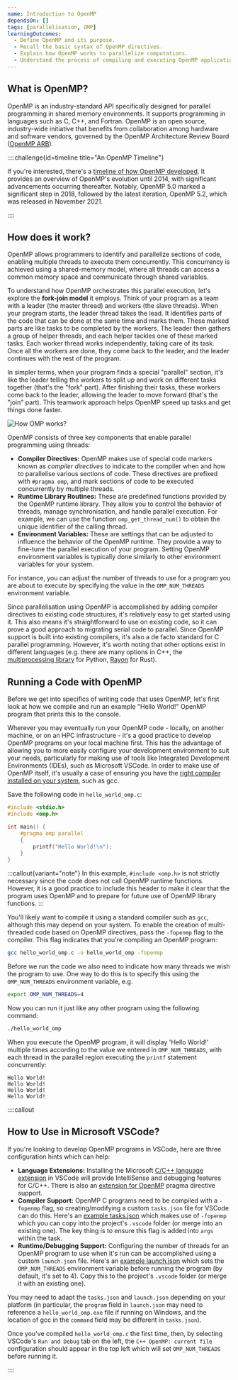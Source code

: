 ```yaml
---
name: Introduction to OpenMP
dependsOn: []
tags: [parallelisation, OMP]
learningOutcomes:
  - Define OpenMP and its purpose.
  - Recall the basic syntax of OpenMP directives.
  - Explain how OpenMP works to parallelize computations.
  - Understand the process of compiling and executing OpenMP applications.
---
```


## What is OpenMP?

OpenMP is an industry-standard API specifically designed for parallel programming in shared memory environments. It supports programming in languages such as C, C++,
and Fortran. OpenMP is an open source, industry-wide initiative that benefits from collaboration among hardware and software vendors, governed by the OpenMP Architecture Review Board ([OpenMP ARB](https://www.openmp.org/)).

::::challenge{id=timeline title="An OpenMP Timeline"}

If you're interested, there's a [timeline of how OpenMP developed](https://www.openmp.org/uncategorized/openmp-timeline/).
It provides an overview of OpenMP's evolution until 2014, with significant advancements
occurring thereafter. Notably, OpenMP 5.0 marked a significant step in 2018, followed by the latest
iteration, OpenMP 5.2, which was released in November 2021.

::::

## How does it work?

OpenMP allows programmers to identify and parallelize sections of code, enabling multiple threads to execute them concurrently. This concurrency is achieved using a shared-memory model, where all threads can access a common memory space and communicate through shared variables.

To understand how OpenMP orchestrates this parallel execution, let's explore the **fork-join model** it employs. Think of your program as a team with a leader (the master thread) and workers (the slave threads). When your program starts, the leader thread takes the lead. It identifies parts of the code that can be done at the same time and marks them. These marked parts are like tasks to be completed by the workers. The leader then gathers a group of helper threads, and each helper tackles one of these marked tasks. Each worker thread works independently, taking care of its task. Once all the workers are done, they come back to the leader, and the leader continues with the rest of the program.

In simpler terms, when your program finds a special "parallel" section, it's like the leader telling the workers to split up and work on different tasks together (that's the "fork" part). After finishing their tasks, these workers come back to the leader, allowing the leader to move forward (that's the "join" part). This teamwork approach helps OpenMP speed up tasks and get things done faster.

![How OMP works?](fig/fork-join.png)

OpenMP consists of three key components that enable parallel programming using threads:

- **Compiler Directives:** OpenMP makes use of special code markers known as *compiler directives* to indicate to the compiler when and how to parallelise various sections of code. These directives are prefixed with `#pragma omp`, and mark sections of code to be executed concurrently by multiple threads.
- **Runtime Library Routines:** These are predefined functions provided by the OpenMP runtime library. They allow you to control the behavior of threads, manage synchronisation, and handle parallel execution. For example, we can use the function `omp_get_thread_num()` to obtain the unique identifier of the calling thread.
- **Environment Variables:** These are settings that can be adjusted to influence the behavior of the OpenMP runtime. They provide a way to fine-tune the parallel execution of your program. Setting OpenMP environment variables is typically done similarly to other environment variables for your system.

For instance, you can adjust the number of threads to use for a program you are about to execute by specifying the value in the `OMP_NUM_THREADS` environment variable.

Since parallelisation using OpenMP is accomplished by adding compiler directives to existing code structures, it's relatively easy to get started using it.
This also means it's straightforward to use on existing code, so it can prove a good approach to migrating serial code to parallel.
Since OpenMP support is built into existing compilers, it's also a de facto standard for C parallel programming.
However, it's worth noting that other options exist in different languages (e.g. there are many options in C++, the [multiprocessing library](https://docs.python.org/3/library/multiprocessing.html) for Python, [Rayon](https://docs.rs/rayon/latest/rayon/) for Rust).

## Running a Code with OpenMP

Before we get into specifics of writing code that uses OpenMP, let's first look at how we compile and run an example "Hello World!" OpenMP program that prints this to the console.

Wherever you may eventually run your OpenMP code - locally, on another machine, or on an HPC infrastructure - it's a good practice to develop OpenMP programs on your local machine first.
This has the advantage of allowing you to more easily configure your development environment to suit your needs, particularly for making use of tools like Integrated Development Environments (IDEs), such as Microsoft VSCode.
In order to make use of OpenMP itself, it's usually a case of ensuring you have the [right compiler installed on your system](https://www.openmp.org/resources/openmp-compilers-tools/), such as gcc.

Save the following code in `hello_world_omp.c`:

```c
#include <stdio.h>
#include <omp.h>

int main() {
    #pragma omp parallel
    {
        printf("Hello World!\n");
    }
}
```

:::callout{variant="note"}
In this example, `#include <omp.h>` is not strictly necessary since the code does not call OpenMP runtime functions. However, it is a good practice to include this header to make it clear that the program uses OpenMP and to prepare for future use of OpenMP library functions.
:::

You'll likely want to compile it using a standard compiler such as `gcc`, although this may depend on your system.
To enable the creation of multi-threaded code based on OpenMP directives, pass the `-fopenmp` flag to the compiler.
This flag indicates that you're compiling an OpenMP program:

```bash
gcc hello_world_omp.c -o hello_world_omp -fopenmp
```

Before we run the code we also need to indicate how many threads we wish the program to use.
One way to do this is to specify this using the `OMP_NUM_THREADS` environment variable, e.g.

```bash
export OMP_NUM_THREADS=4
```

Now you can run it just like any other program using the following command:

```bash
./hello_world_omp
```

When you execute the OpenMP program,
it will display 'Hello World!' multiple times according to the value we entered in `OMP_NUM_THREADS`,
with each thread in the parallel region executing the `printf` statement concurrently:

``` text
Hello World!
Hello World!
Hello World!
Hello World!
```

::::callout

## How to Use in Microsoft VSCode?

If you're looking to develop OpenMP programs in VSCode, here are three configuration hints which can help:

- **Language Extensions:** Installing the Microsoft [C/C++ language extension](https://marketplace.visualstudio.com/items?itemName=ms-vscode.cpptools) in VSCode will provide IntelliSense and debugging features for C/C++. There is also an [extension for OpenMP](https://marketplace.visualstudio.com/items?itemName=idma88.omp-pragma) pragma directive support.
- **Compiler Support:** OpenMP C programs need to be compiled with a `-fopenmp` flag, so creating/modifying a custom `tasks.json` file for VSCode can do this. Here's an [example tasks.json](./code/vscode/tasks.json) which makes use of `-fopenmp` which you can copy into the project's `.vscode` folder (or merge into an existing one). The key thing is to ensure this flag is added into `args` within the task.
- **Runtime/Debugging Support:** Configuring the number of threads for an OpenMP program to use when it's run can be accomplished using a custom `launch.json` file. Here's an [example launch.json](./code/vscode/launch.json) which sets the `OMP_NUM_THREADS` environment variable before running the program (by default, it's set to 4). Copy this to the project's `.vscode` folder (or merge it with an existing one).

You may need to adapt the `tasks.json` and `launch.json` depending on your platform (in particular, the `program` field in `launch.json` may need to reference a `hello_world_omp.exe` file if running on Windows, and the location of gcc in the `command` field may be different in `tasks.json`).

Once you've compiled `hello_world_omp.c` the first time, then, by selecting VSCode's `Run and Debug` tab on the left, the `C++ OpenMP: current file` configuration should appear in the top left which will set `OMP_NUM_THREADS` before running it.

::::
